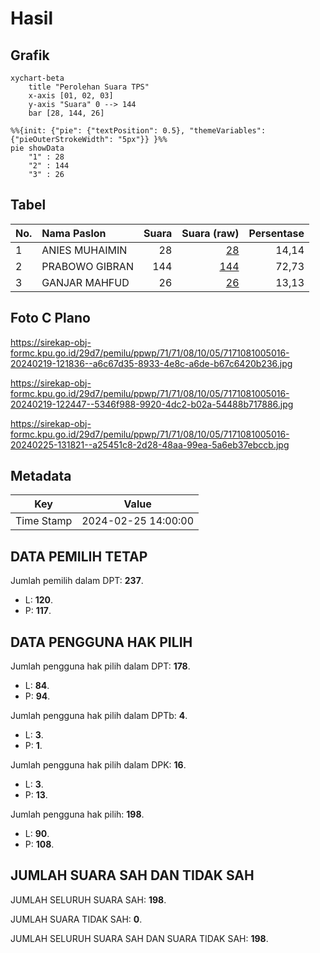 # Hasil

## Grafik

```mermaid
xychart-beta
    title "Perolehan Suara TPS"
    x-axis [01, 02, 03]
    y-axis "Suara" 0 --> 144
    bar [28, 144, 26]
```

```mermaid
%%{init: {"pie": {"textPosition": 0.5}, "themeVariables": {"pieOuterStrokeWidth": "5px"}} }%%
pie showData
    "1" : 28
    "2" : 144
    "3" : 26
```

## Tabel

| No. | Nama Paslon    | Suara | Suara (raw) | Persentase |
|:--- |:-------------- | -----:| -----------:| ----------:|
| 1   | ANIES MUHAIMIN | 28    | [28][p-1]   | 14,14      |
| 2   | PRABOWO GIBRAN | 144   | [144][p-2]  | 72,73      |
| 3   | GANJAR MAHFUD  | 26    | [26][p-3]   | 13,13      |


[p-1]: https://github.com/gigit-pemilu/pemilu-2024-71-sulawesi-utara/blob/main/pilpres/hitung-suara/sub/71-sulawesi-utara/sub/71-kota-manado/sub/08-mapanget/sub/1005-buha/sub/016-tps/sub/paslon-1.txt
[p-2]: https://github.com/gigit-pemilu/pemilu-2024-71-sulawesi-utara/blob/main/pilpres/hitung-suara/sub/71-sulawesi-utara/sub/71-kota-manado/sub/08-mapanget/sub/1005-buha/sub/016-tps/sub/paslon-2.txt
[p-3]: https://github.com/gigit-pemilu/pemilu-2024-71-sulawesi-utara/blob/main/pilpres/hitung-suara/sub/71-sulawesi-utara/sub/71-kota-manado/sub/08-mapanget/sub/1005-buha/sub/016-tps/sub/paslon-3.txt

## Foto C Plano

https://sirekap-obj-formc.kpu.go.id/29d7/pemilu/ppwp/71/71/08/10/05/7171081005016-20240219-121836--a6c67d35-8933-4e8c-a6de-b67c6420b236.jpg

https://sirekap-obj-formc.kpu.go.id/29d7/pemilu/ppwp/71/71/08/10/05/7171081005016-20240219-122447--5346f988-9920-4dc2-b02a-54488b717886.jpg

https://sirekap-obj-formc.kpu.go.id/29d7/pemilu/ppwp/71/71/08/10/05/7171081005016-20240225-131821--a25451c8-2d28-48aa-99ea-5a6eb37ebccb.jpg


## Metadata

| Key        | Value               |
| ---------- | ------------------- |
| Time Stamp | 2024-02-25 14:00:00 |


## DATA PEMILIH TETAP

Jumlah pemilih dalam DPT: **237**.
 * L: **120**.
 * P: **117**.

## DATA PENGGUNA HAK PILIH

Jumlah pengguna hak pilih dalam DPT: **178**.
 * L: **84**.
 * P: **94**.

Jumlah pengguna hak pilih dalam DPTb: **4**.
 * L: **3**.
 * P: **1**.

Jumlah pengguna hak pilih dalam DPK: **16**.
 * L: **3**.
 * P: **13**.

Jumlah pengguna hak pilih: **198**.
 * L: **90**.
 * P: **108**.

## JUMLAH SUARA SAH DAN TIDAK SAH

JUMLAH SELURUH SUARA SAH: **198**.

JUMLAH SUARA TIDAK SAH: **0**.

JUMLAH SELURUH SUARA SAH DAN SUARA TIDAK SAH: **198**.



